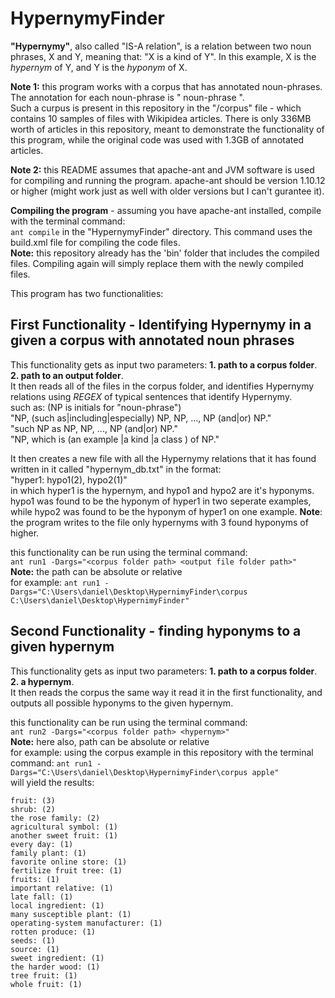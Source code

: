 # HypernymyFinder
**"Hypernymy"**, also called "IS-A relation", is a relation between two noun phrases, X and Y, meaning that: "X is a kind of Y". In this example, X is the *hypernym* of Y, and Y is the *hyponym* of X.

**Note 1:** this program works with a corpus that has annotated noun-phrases. The annotation for each noun-phrase is "<np> noun-phrase </np>".  
Such a curpus is present in this repository in the "/corpus" file - which contains 10 samples of files with Wikipidea articles. There is only 336MB worth of articles in this repository, meant to demonstrate the functionality of this program, while the original code was used with 1.3GB of annotated articles.

**Note 2:** this README assumes that apache-ant and JVM software is used for compiling and running the program. apache-ant should be version 1.10.12 or higher (might work just as well with older versions but I can't gurantee it).

**Compiling the program** - assuming you have apache-ant installed, compile with the terminal command:  
`ant compile`
in the "HypernymyFinder" directory. This command uses the build.xml file for compiling the code files.  
**Note:** this repository already has the 'bin' folder that includes the compiled files. Compiling again will simply replace them with the newly compiled files.  

This program has two functionalities:  
## **First Functionality** - Identifying Hypernymy in a given a corpus with annotated noun phrases  
This functionality gets as input two parameters: **1. path to a corpus folder**. **2. path to an output folder**.  
It then reads all of the files in the corpus folder, and identifies Hypernymy relations using *REGEX* of typical sentences that identify Hypernymy.  
such as: (NP is initials for "noun-phrase")  
"NP, (such as|including|especially) NP, NP, ..., NP (and|or) NP."  
"such NP as NP, NP, ..., NP (and|or) NP."  
"NP, which is (an example |a kind |a class ) of NP."  
  
It then creates a new file with all the Hypernymy relations that it has found written in it called "hypernym_db.txt" in the format:  
"hyper1: hypo1(2), hypo2(1)"  
in which hyper1 is the hypernym, and hypo1 and hypo2 are it's hyponyms. hypo1 was found to be the hyponym of hyper1 in two seperate examples, while hypo2 was found to be the hyponym of hyper1 on one example.
**Note**: the program writes to the file only hypernyms with 3 found hyponyms of higher.

this functionality can be run using the terminal command:  
`ant run1 -Dargs="<corpus folder path> <output file folder path>"`  
**Note:** the path can be absolute or relative  
for example: `ant run1 -Dargs="C:\Users\daniel\Desktop\HypernimyFinder\corpus C:\Users\daniel\Desktop\HypernimyFinder"`  
  
  
## **Second Functionality** - finding hyponyms to a given hypernym  
This functionality gets as input two parameters: **1. path to a corpus folder**. **2. a hypernym**.  
It then reads the corpus the same way it read it in the first functionality, and outputs all possible hyponyms to the given hypernym.

this functionality can be run using the terminal command:  
`ant run2 -Dargs="<corpus folder path> <hypernym>"`  
**Note:** here also, path can be absolute or relative  
for example: using the corpus example in this repository with the terminal command: `ant run1 -Dargs="C:\Users\daniel\Desktop\HypernimyFinder\corpus apple"`  
will yield the results:  
  
```
fruit: (3)
shrub: (2)
the rose family: (2)
agricultural symbol: (1)
another sweet fruit: (1)
every day: (1)
family plant: (1)
favorite online store: (1)
fertilize fruit tree: (1)
fruits: (1)
important relative: (1)
late fall: (1)
local ingredient: (1)
many susceptible plant: (1)
operating-system manufacturer: (1)
rotten produce: (1)
seeds: (1)
source: (1)
sweet ingredient: (1)
the harder wood: (1)
tree fruit: (1)
whole fruit: (1)
```
